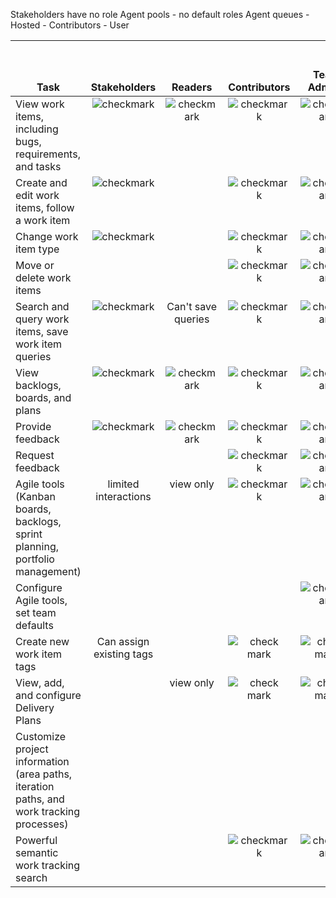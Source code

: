 
Stakeholders have no role 
Agent pools - no default roles 
Agent queues - Hosted - Contributors - User

<table>
<tr valign="bottom">
<th width="310px">Task</th>
<th>Stakeholders</th>
<th>Readers</th>
<th>Contributors</th>
<th>Team Admins</th>
<th width="16%">Organization Owner/<br/>Project Admins</th>
</tr>
<tbody valign="top" align="center">
<tr>
<td align="left">View work items, including bugs, requirements, and tasks</td>
<td><img src="_img/checkmark.png" alt="checkmark"/></td>
<td><img src="_img/checkmark.png" alt="checkmark"/></td>
<td><img src="_img/checkmark.png" alt="checkmark"/></td>
<td><img src="_img/checkmark.png" alt="checkmark"/></td>
<td><img src="_img/checkmark.png" alt="checkmark"/></td>
</tr>
<tr>
<td align="left">Create and edit work items, follow a work item</td>
<td><img src="_img/checkmark.png" alt="checkmark"/></td>
<td>  </td>
<td><img src="_img/checkmark.png" alt="checkmark"/></td>
<td><img src="_img/checkmark.png" alt="checkmark"/></td>
<td><img src="_img/checkmark.png" alt="checkmark"/></td>
</tr>
<tr>
<td align="left">Change work item type </td>
<td><img src="_img/checkmark.png" alt="checkmark"/></td>
<td>  </td>
<td><img src="_img/checkmark.png" alt="checkmark"/></td>
<td><img src="_img/checkmark.png" alt="checkmark"/></td>
<td><img src="_img/checkmark.png" alt="checkmark"/></td>
</tr>
<tr>
<td align="left">Move or delete work items </td>
<td> </td>
<td>  </td>
<td><img src="_img/checkmark.png" alt="checkmark"/></td>
<td><img src="_img/checkmark.png" alt="checkmark"/></td>
<td><img src="_img/checkmark.png" alt="checkmark"/></td>
</tr>
<tr>
<td align="left">Search and query work items, save work item queries
</td>
<td><img src="_img/checkmark.png" alt="checkmark"/></td>
<td>Can&#39;t save queries</td>
<td><img src="_img/checkmark.png" alt="checkmark"/></td>
<td><img src="_img/checkmark.png" alt="checkmark"/></td>
<td><img src="_img/checkmark.png" alt="checkmark"/></td>
</tr>
<tr>
<td align="left">View backlogs, boards, and plans
</td>
<td><img src="_img/checkmark.png" alt="checkmark"/></td>
<td><img src="_img/checkmark.png" alt="checkmark"/></td>
<td><img src="_img/checkmark.png" alt="checkmark"/></td>
<td><img src="_img/checkmark.png" alt="checkmark"/></td>
<td><img src="_img/checkmark.png" alt="checkmark"/></td>
</tr>
<tr>
<td align="left">Provide feedback
</td>
<td><img src="_img/checkmark.png" alt="checkmark"/></td>
<td><img src="_img/checkmark.png" alt="checkmark"/></td>
<td><img src="_img/checkmark.png" alt="checkmark"/></td>
<td><img src="_img/checkmark.png" alt="checkmark"/></td>
<td><img src="_img/checkmark.png" alt="checkmark"/></td>
</tr>
<tr>
<td align="left">Request feedback
</td>
<td> </td>
<td> </td>
<td><img src="_img/checkmark.png" alt="checkmark"/></td>
<td><img src="_img/checkmark.png" alt="checkmark"/></td>
<td><img src="_img/checkmark.png" alt="checkmark"/></td>
</tr>
<tr>
<td align="left">Agile tools (Kanban boards, backlogs, sprint planning, portfolio management)
</td>
<td> limited interactions </td>
<td> view only</td>
<td><img src="_img/checkmark.png" alt="checkmark"/></td>
<td><img src="_img/checkmark.png" alt="checkmark"/></td>
<td><img src="_img/checkmark.png" alt="checkmark"/></td>
</tr>
<tr>
<td align="left">Configure Agile tools, set team defaults 
</td>
<td> </td>
<td> </td>
<td> </td>
<td><img src="_img/checkmark.png" alt="checkmark"/></td>
<td><img src="_img/checkmark.png" alt="checkmark"/></td>
</tr>
<tr>
<td align="left">Create new work item tags</td>
<td>Can assign existing tags</td>
<td> </td>
<td><img src="_img/checkmark.png" alt="check mark"/></td>
<td><img src="_img/checkmark.png" alt="check mark"/></td>
<td><img src="_img/checkmark.png" alt="check mark"/></td>
</tr>
<tr>
<td align="left">View, add, and configure Delivery Plans</td>
<td> </td>
<td>view only</td>
<td><img src="_img/checkmark.png" alt="check mark"/></td>
<td><img src="_img/checkmark.png" alt="check mark"/></td>
<td><img src="_img/checkmark.png" alt="check mark"/></td>
</tr>
<tr>
<td align="left">Customize project information (area paths, iteration paths, and work tracking processes) 
</td>
<td>  </td>
<td> </td>
<td>  </td>
<td>  </td>
<td><img src="_img/checkmark.png" alt="checkmark"/></td>
</tr>
<tr>
<td align="left">Powerful semantic work tracking search
</td>
<td>  </td>
<td>  </td>
<td><img src="_img/checkmark.png" alt="checkmark"/></td>
<td><img src="_img/checkmark.png" alt="checkmark"/></td>
<td><img src="_img/checkmark.png" alt="checkmark"/></td>
</tr>
</tbody>
</table>




